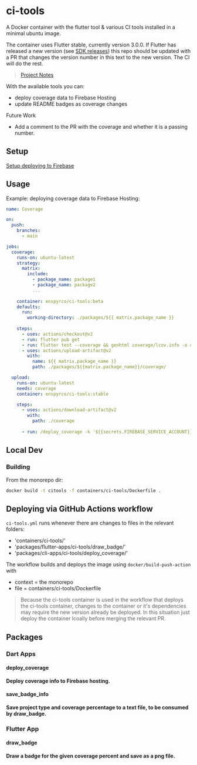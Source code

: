 # ci-tools

A Docker container with the flutter tool & various CI tools installed in a minimal ubuntu image.

The container uses Flutter stable, currently version 3.0.0. If Flutter has released a new version (see [SDK releases](https://docs.flutter.dev/development/tools/sdk/releases)) this repo should be updated with a PR that changes the version number in this text to the new version. The CI will do the rest.

> [Project Notes]

With the available tools you can:

- deploy coverage data to Firebase Hosting
- update README badges as coverage changes

Future Work

- Add a comment to the PR with the coverage and whether it is a passing number.

## Setup

[Setup deploying to Firebase]

## Usage

Example: deploying coverage data to Firebase Hosting:

```yml
name: Coverage

on:
  push:
    branches:
      - main

jobs:
  coverage:
    runs-on: ubuntu-latest
    strategy:
      matrix:
        include:
          - package_name: package1
          - package_name: package2
          ...
  
    container: enspyrco/ci-tools:beta
    defaults:
      run:
        working-directory: ./packages/${{ matrix.package_name }}
    
    steps:
      - uses: actions/checkout@v2
      - run: flutter pub get
      - run: flutter test --coverage && genhtml coverage/lcov.info -o coverage
      - uses: actions/upload-artifact@v2
        with:
          name: ${{ matrix.package_name }}
          path: ./packages/${{matrix.package_name}}/coverage/

  upload:
    runs-on: ubuntu-latest
    needs: coverage
    container: enspyrco/ci-tools:stable

    steps:
      - uses: actions/download-artifact@v2
        with:
          path: ./coverage
    
      - run: /deploy_coverage -k '${{secrets.FIREBASE_SERVICE_ACCOUNT}}' -p firebase_project_id
```

## Local Dev

### Building

From the monorepo dir:

```sh
docker build -t citools -f containers/ci-tools/Dockerfile .
```

## Deploying via GitHub Actions workflow

`ci-tools.yml` runs whenever there are changes to files in the relevant folders:

- 'containers/ci-tools/'
- 'packages/flutter-apps/ci-tools/draw_badge/'
- 'packages/cli-apps/ci-tools/deploy_coverage/'

The workflow builds and deploys the image using `docker/build-push-action` with

- context = the monorepo
- file = containers/ci-tools/Dockerfile

> Because the ci-tools container is used in the workflow that deploys the ci-tools container, changes to the container or it's dependencies may require the new version already be deployed. In this situation just deploy the container lcoally before merging the relevant PR.

## Packages

### Dart Apps

#### deploy_coverage

**Deploy coverage info to Firebase hosting.**

#### save_badge_info

**Save project type and coverage percentage to a text file, to be consumed by draw_badge.**

### Flutter App

#### draw_badge

**Draw a badge for the given coverage percent and save as a png file.**

[Project Notes]: https://enspyrco.notion.site/ci-tools-2685a4251b11427faebb5d311ae66ad8
[Setup deploying to Firebase]: docs/firebase_config.md
